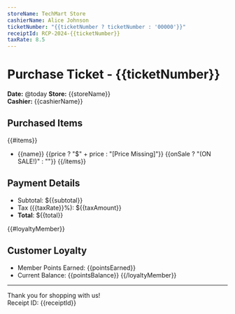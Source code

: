 ```yaml
---
storeName: TechMart Store
cashierName: Alice Johnson
ticketNumber: "{{ticketNumber ? ticketNumber : '00000'}}"
receiptId: RCP-2024-{{ticketNumber}}
taxRate: 8.5
---
```


# Purchase Ticket - {{ticketNumber}}

**Date:** @today **Store:** {{storeName}}  
**Cashier:** {{cashierName}}

## Purchased Items

{{#items}}

- {{name}} {{price ? "$" + price : "[Price Missing]"}}
  {{onSale ? "(ON SALE!)" : ""}} {{/items}}

## Payment Details

- Subtotal: ${{subtotal}}
- Tax ({{taxRate}}%): ${{taxAmount}}
- **Total**: ${{total}}

{{#loyaltyMember}}

## Customer Loyalty

- Member Points Earned: {{pointsEarned}}
- Current Balance: {{pointsBalance}} {{/loyaltyMember}}

---

Thank you for shopping with us!  
Receipt ID: {{receiptId}}
